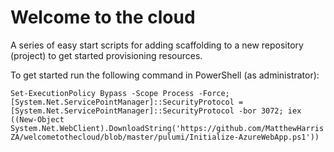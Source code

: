 # Welcome to the cloud
A series of easy start scripts for adding scaffolding to a new repository (project) to get started provisioning resources.

To get started run the following command in PowerShell (as administrator):

`Set-ExecutionPolicy Bypass -Scope Process -Force; [System.Net.ServicePointManager]::SecurityProtocol = [System.Net.ServicePointManager]::SecurityProtocol -bor 3072; iex ((New-Object System.Net.WebClient).DownloadString('https://github.com/MatthewHarrisZA/welcometothecloud/blob/master/pulumi/Initialize-AzureWebApp.ps1'))`